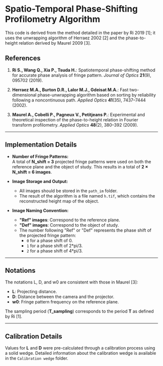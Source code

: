 # Spatio-Temporal Phase-Shifting Profilometry Algorithm

This code is derived from the method detailed in the paper by Ri 2019 [1]; it uses the unwrapping algorithm of Herraez 2002 [2] and the phase-to-height relation derived by Maurel 2009 [3].

## References

1. **Ri S., Wang Q., Xia P., Tsuda H.**: Spatiotemporal phase-shifting method for accurate phase analysis of fringe pattern. *Journal of Optics* **21**(9), 095702 (2019).

2. **Herraez M.A., Burton D.R., Lalor M.J., Gdeisat M.A.**: Fast two-dimensional phase-unwrapping algorithm based on sorting by reliability following a noncontinuous path. *Applied Optics* **41**(35), 7437–7444 (2002).

3. **Maurel A., Cobelli P., Pagneux V., Petitjeans P.**: Experimental and theoretical inspection of the phase-to-height relation in Fourier transform profilometry. *Applied Optics* **48**(2), 380–392 (2009).

---

## Implementation Details

- **Number of Fringe Patterns:**  
  A total of **N_shift = 3** projected fringe patterns were used on both the reference plane and the object of study. This results in a total of **2 × N_shift = 6 images**.

- **Image Storage and Output:**  
  - All images should be stored in the `path_im` folder.  
  - The result of the algorithm is a file named `h.tif`, which contains the reconstructed height map of the object.

- **Image Naming Convention:**  
  - **"Ref" images**: Correspond to the reference plane.  
  - **"Def" images**: Correspond to the object of study.  
  - The number following "Ref" or "Def" represents the phase shift of the projected fringe pattern:  
    - `0` for a phase shift of 0.  
    - `1` for a phase shift of 2*pi/3.  
    - `2` for a phase shift of 4*pi/3.

---

## Notations

The notations L, D, and w0 are consistent with those in Maurel [3]:  
- **L**: Projecting distance. 
- **D**: Distance between the camera and the projector.  
- **w0**: Fringe pattern frequency on the reference plane.

The sampling period \(**T_sampling**\) corresponds to the period **T** as defined by Ri [1].

---

## Calibration Details

Values for **L** and **D** were pre-calculated through a calibration process using a solid wedge. Detailed information about the calibration wedge is available in the `Calibration wedge` folder.

